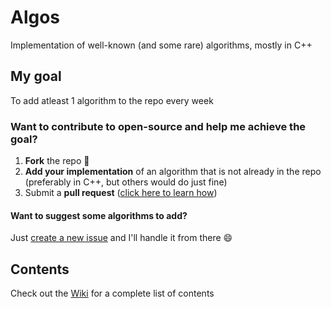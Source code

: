 # Algos
Implementation of well-known (and some rare) algorithms, mostly in C++

## My goal
To add atleast 1 algorithm to the repo every week

### Want to contribute to open-source and help me achieve the goal?
1. **Fork** the repo :fork_and_knife:
2. **Add your implementation** of an algorithm that is not already in the repo (preferably in C++, but others would do just fine)
3. Submit a **pull request** ([click here to learn how](https://help.github.com/articles/creating-a-pull-request-from-a-fork/ "Learn how to create a pull request"))

#### Want to suggest some algorithms to add?
Just [create a new issue](https://github.com/faheel/algos/issues/new "Create a new issue") and I'll handle it from there :smile:

## Contents
Check out the [Wiki](https://github.com/faheel/Algos/wiki) for a complete list of contents
